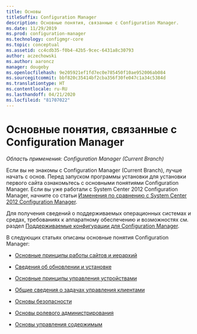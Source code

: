 ```yaml
---
title: Основы
titleSuffix: Configuration Manager
description: Основные понятия, связанные с Configuration Manager.
ms.date: 11/29/2019
ms.prod: configuration-manager
ms.technology: configmgr-core
ms.topic: conceptual
ms.assetid: cc4cdb35-f0b4-42b5-9cec-6431a8c30793
author: aczechowski
ms.author: aaroncz
manager: dougeby
ms.openlocfilehash: 9e205921ef1fd7ec0e785450f10ae952006ab084
ms.sourcegitcommit: bbf820c35414bf2cba356f30fe047c1a34c5384d
ms.translationtype: HT
ms.contentlocale: ru-RU
ms.lasthandoff: 04/21/2020
ms.locfileid: "81707022"
---
```

# <a name="fundamentals-of-configuration-manager"></a>Основные понятия, связанные с Configuration Manager

*Область применения: Configuration Manager (Current Branch)*

Если вы не знакомы с Configuration Manager (Current Branch), лучше начать с основ. Перед запуском программы установки для установки первого сайта ознакомьтесь с основными понятиями Configuration Manager. Если вы уже работали с System Center 2012 Configuration Manager, начните со статьи [Изменения по сравнению с System Center 2012 Configuration Manager](../plan-design/changes/what-has-changed-from-configuration-manager-2012.md).

Для получения сведений о поддерживаемых операционных системах и средах, требованиях к аппаратному обеспечению и возможностях см. раздел [Поддерживаемые конфигурации для Configuration Manager](../plan-design/configs/supported-configurations.md).  

В следующих статьях описаны основные понятия Configuration Manager:

- [Основные принципы работы сайтов и иерархий](fundamentals-of-sites-and-hierarchies.md)  

- [Сведения об обновлении и установке](upgrade-update-install.md)

- [Основные принципы управления устройствами](fundamentals-of-managing-devices.md)  

- [Общие сведения о задачах управления клиентами](fundamentals-of-client-management-tasks.md)  

- [Основы безопасности](fundamentals-of-security.md)  

- [Основы ролевого администрирования](fundamentals-of-role-based-administration.md)

- [Основы управления содержимым](../plan-design/hierarchy/fundamental-concepts-for-content-management.md)
